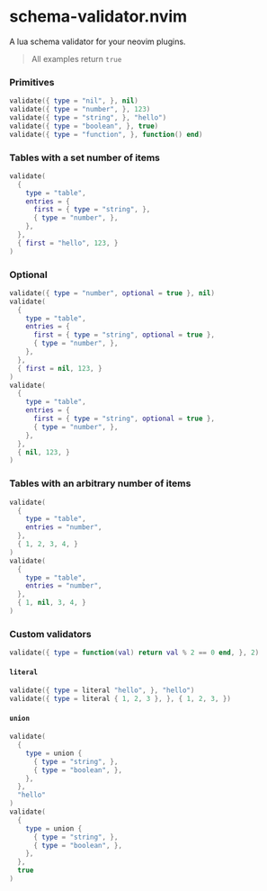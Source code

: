 # schema-validator.nvim

A lua schema validator for your neovim plugins.

> All examples return `true`

### Primitives
```lua 
validate({ type = "nil", }, nil)
validate({ type = "number", }, 123)
validate({ type = "string", }, "hello")
validate({ type = "boolean", }, true)
validate({ type = "function", }, function() end)
```

### Tables with a set number of items
```lua 
validate(
  {
    type = "table",
    entries = {
      first = { type = "string", },
      { type = "number", },
    },
  },
  { first = "hello", 123, }
)
```

### Optional
```lua 
validate({ type = "number", optional = true }, nil)
validate(
  {
    type = "table",
    entries = {
      first = { type = "string", optional = true },
      { type = "number", },
    },
  },
  { first = nil, 123, }
)
validate(
  {
    type = "table",
    entries = {
      first = { type = "string", optional = true },
      { type = "number", },
    },
  },
  { nil, 123, }
)
```

### Tables with an arbitrary number of items
```lua 
validate(
  {
    type = "table",
    entries = "number",
  },
  { 1, 2, 3, 4, }
)
validate(
  {
    type = "table",
    entries = "number",
  },
  { 1, nil, 3, 4, }
)
```

### Custom validators

```lua
validate({ type = function(val) return val % 2 == 0 end, }, 2)
```

#### `literal`
```lua 
validate({ type = literal "hello", }, "hello")
validate({ type = literal { 1, 2, 3 }, }, { 1, 2, 3, })
```

#### `union`

```lua 
validate(
  {
    type = union {
      { type = "string", },
      { type = "boolean", },
    },
  },
  "hello"
)
validate(
  {
    type = union {
      { type = "string", },
      { type = "boolean", },
    },
  },
  true
)
```
